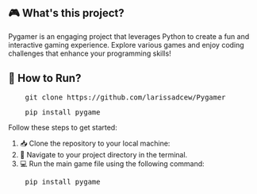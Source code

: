 <h2>🎮 What's this project?</h2>
<p>
    Pygamer is an engaging project that leverages Python to create a fun and interactive gaming experience. 
    Explore various games and enjoy coding challenges that enhance your programming skills!
</p>

<h2>🚀 How to Run?</h2>
<pre>
    git clone https://github.com/larissadcew/Pygamer
</pre>
<pre>
    pip install pygame
</pre>
<p>
    Follow these steps to get started:
</p>
<ol>
    <li>📥 Clone the repository to your local machine:</li>
    <li>📂 Navigate to your project directory in the terminal.</li>
    <li>💻 Run the main game file using the following command:</li>
</ol>
<pre>
    pip install pygame
</pre>


